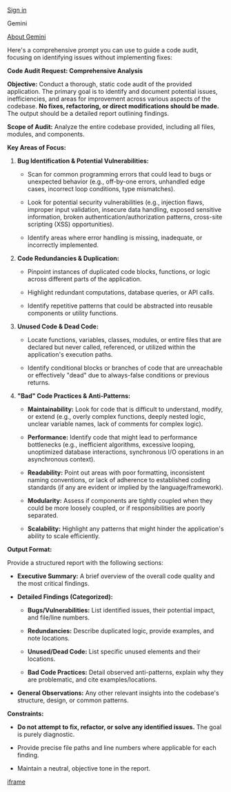 [Sign in](https://accounts.google.com/ServiceLogin?passive=1209600&continue=https://gemini.google.com/share/426a8d3c4532&followup=https://gemini.google.com/share/426a8d3c4532&ec=GAZAkgU)

Gemini

[About Gemini](https://gemini.google/about/?utm_source=gemini&utm_medium=web&utm_campaign=gemini_zero_state_link_to_marketing_microsite)

Here's a comprehensive prompt you can use to guide a code audit, focusing on identifying issues without implementing fixes:

**Code Audit Request: Comprehensive Analysis**

**Objective:** Conduct a thorough, static code audit of the provided application. The primary goal is to identify and document potential issues, inefficiencies, and areas for improvement across various aspects of the codebase. **No fixes, refactoring, or direct modifications should be made.** The output should be a detailed report outlining findings.

**Scope of Audit:** Analyze the entire codebase provided, including all files, modules, and components.

**Key Areas of Focus:**

1. **Bug Identification & Potential Vulnerabilities:**

   - Scan for common programming errors that could lead to bugs or unexpected behavior (e.g., off-by-one errors, unhandled edge cases, incorrect loop conditions, type mismatches).

   - Look for potential security vulnerabilities (e.g., injection flaws, improper input validation, insecure data handling, exposed sensitive information, broken authentication/authorization patterns, cross-site scripting (XSS) opportunities).

   - Identify areas where error handling is missing, inadequate, or incorrectly implemented.
2. **Code Redundancies & Duplication:**

   - Pinpoint instances of duplicated code blocks, functions, or logic across different parts of the application.

   - Highlight redundant computations, database queries, or API calls.

   - Identify repetitive patterns that could be abstracted into reusable components or utility functions.
3. **Unused Code & Dead Code:**

   - Locate functions, variables, classes, modules, or entire files that are declared but never called, referenced, or utilized within the application's execution paths.

   - Identify conditional blocks or branches of code that are unreachable or effectively "dead" due to always-false conditions or previous returns.
4. **"Bad" Code Practices & Anti-Patterns:**

   - **Maintainability:** Look for code that is difficult to understand, modify, or extend (e.g., overly complex functions, deeply nested logic, unclear variable names, lack of comments for complex logic).

   - **Performance:** Identify code that might lead to performance bottlenecks (e.g., inefficient algorithms, excessive looping, unoptimized database interactions, synchronous I/O operations in an asynchronous context).

   - **Readability:** Point out areas with poor formatting, inconsistent naming conventions, or lack of adherence to established coding standards (if any are evident or implied by the language/framework).

   - **Modularity:** Assess if components are tightly coupled when they could be more loosely coupled, or if responsibilities are poorly separated.

   - **Scalability:** Highlight any patterns that might hinder the application's ability to scale efficiently.

**Output Format:**

Provide a structured report with the following sections:

- **Executive Summary:** A brief overview of the overall code quality and the most critical findings.

- **Detailed Findings (Categorized):**

  - **Bugs/Vulnerabilities:** List identified issues, their potential impact, and file/line numbers.

  - **Redundancies:** Describe duplicated logic, provide examples, and note locations.

  - **Unused/Dead Code:** List specific unused elements and their locations.

  - **Bad Code Practices:** Detail observed anti-patterns, explain why they are problematic, and cite examples/locations.
- **General Observations:** Any other relevant insights into the codebase's structure, design, or common patterns.


**Constraints:**

- **Do not attempt to fix, refactor, or solve any identified issues.** The goal is purely diagnostic.

- Provide precise file paths and line numbers where applicable for each finding.

- Maintain a neutral, objective tone in the report.


[iframe](/_/bscframe)